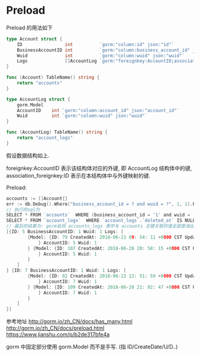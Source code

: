 # Preload
Preload 的用法如下

```Go
type Account struct {
	ID                int          `gorm:"column:id" json:"id"`
	BusinessAccountID int          `gorm:"column:business_account_id" json:"business_account_id"`
	Wuid              int          `gorm:"column:wuid" json:"wuid"`
	Logs              []AccountLog `gorm:"foreignkey:AccountID;association_foreignkey:ID"`
}

func (Account) TableName() string {
	return "accounts"
}

type AccountLog struct {
	gorm.Model
	AccountID    int `gorm:"column:account_id" json:"account_id"`
	Wuid         int `gorm:"column:wuid" json:"wuid"`
}

func (AccountLog) TableName() string {
	return "account_logs"
}
```

假设数据结构如上.

foreignkey:AccountID 表示该结构体对应的外键, 即 AccountLog 结构体中的键, association_foreignkey:ID 表示在本结构体中与外键映射的键.

Preload:
```Go
accounts := []Account{}
err := db.Debug().Where("business_account_id = ? and wuid = ?", 1, 1).Preload("Logs").Find(&accounts).Error
// 执行的sql为
SELECT * FROM `accounts`  WHERE (business_account_id = '1' and wuid = '1')
SELECT * FROM `account_logs`  WHERE `account_logs`.`deleted_at` IS NULL AND ((`account_id` IN ('5','7')))   // 其中 5 7 为第一个sql查询结果中的ID值, 即association_foreignkey指定的值
// 最后的结果为: gorm会将 accounts_logs 表中与 accounts 主键关联的值全部查询出来, 然后插入到 Account 结构体中
[{ID: 5 BusinessAccountID: 1 Wuid: 1 Logs: [
        {Model: {ID: 79 CreatedAt: 2018-06-21 09: 54: 11 +0800 CST UpdatedAt: 2018-06-21 11: 34: 59 +0800 CST DeletedAt:<nil>
            } AccountID: 5 Wuid: 1
        } {Model: {ID: 107 CreatedAt: 2018-06-28 20: 58: 15 +0800 CST UpdatedAt: 2018-06-28 20: 58: 15 +0800 CST DeletedAt:<nil>
            } AccountID: 5 Wuid: 1
        }
    ]
} {ID: 7 BusinessAccountID: 1 Wuid: 1 Logs: [
        {Model: {ID: 82 CreatedAt: 2018-06-22 12: 51: 59 +0800 CST UpdatedAt: 2018-06-22 12: 51: 59 +0800 CST DeletedAt:<nil>
            } AccountID: 7 Wuid: 1
        } {Model: {ID: 109 CreatedAt: 2018-06-28 21: 02: 47 +0800 CST UpdatedAt: 2018-06-28 21: 02: 47 +0800 CST DeletedAt:<nil>
            } AccountID: 7 Wuid: 1
        }
    ]
}]
```

参考地址
http://gorm.io/zh_CN/docs/has_many.html
http://gorm.io/zh_CN/docs/preload.html
https://www.jianshu.com/p/b2de317bfe4a


gorm 中固定部分使用 gorm.Model 而不是手写. (指 ID/CreateDate/U/D..)
